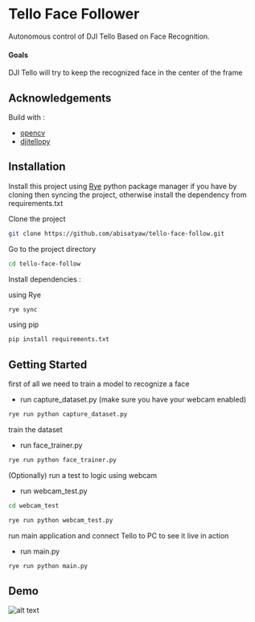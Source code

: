 
# Tello Face Follower
Autonomous control of DJI Tello Based on Face Recognition.
#### Goals  
DJI Tello will try to keep the recognized face in the center of the frame




## Acknowledgements
Build with :
 - [opencv](https://github.com/opencv/opencv)
 - [djitellopy](https://github.com/damiafuentes/DJITelloPy)


## Installation

Install this project using [Rye](https://rye.astral.sh/guide/installation/) python package manager if you have by cloning then syncing the project, otherwise install the dependency from requirements.txt

Clone the project

```bash
git clone https://github.com/abisatyaw/tello-face-follow.git
```

Go to the project directory

```bash
cd tello-face-follow
```

Install dependencies :

using Rye
```bash
rye sync
```
using pip
```bash
pip install requirements.txt
```  

## Getting Started
first of all we need to train a model to recognize a face
* run capture_dataset.py (make sure you have your webcam enabled)
```bash
rye run python capture_dataset.py
```
train the dataset
* run face_trainer.py
```bash
rye run python face_trainer.py
```
(Optionally) run a test to logic using webcam
* run webcam_test.py
```bash
cd webcam_test
```
```bash
rye run python webcam_test.py
```

run main application and connect Tello to PC to see it live in action
* run main.py
```bash
rye run python main.py
```


## Demo

![alt text](Drone_Test_Fly.gif)
